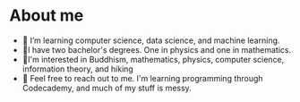 # About me


- 🌱 I’m learning computer science, data science, and machine learning.
- 🌱I have two bachelor's degrees.  One in physics and one in mathematics.
- 🌱I'm interested in Buddhism, mathematics, physics, computer science, information theory, and hiking
- 🌱 Feel free to reach out to me.  I'm learning programming through Codecademy, and much of my stuff is messy.


